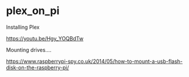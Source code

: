 # plex_on_pi


Installing Plex

https://youtu.be/Hgy_YOQBdTw

Mounting drives....

https://www.raspberrypi-spy.co.uk/2014/05/how-to-mount-a-usb-flash-disk-on-the-raspberry-pi/

